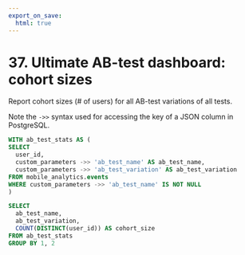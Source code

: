 ```yaml
---
export_on_save:
  html: true
---
```


# 37. Ultimate AB-test dashboard: cohort sizes

Report cohort sizes (# of users) for all AB-test variations of all tests.

Note the `->>` syntax used for accessing the key of a JSON column in PostgreSQL.

```sql
WITH ab_test_stats AS (
SELECT 
  user_id,
  custom_parameters ->> 'ab_test_name' AS ab_test_name,
  custom_parameters ->> 'ab_test_variation' AS ab_test_variation
FROM mobile_analytics.events
WHERE custom_parameters ->> 'ab_test_name' IS NOT NULL
)

SELECT 
  ab_test_name,
  ab_test_variation,
  COUNT(DISTINCT(user_id)) AS cohort_size
FROM ab_test_stats
GROUP BY 1, 2
```